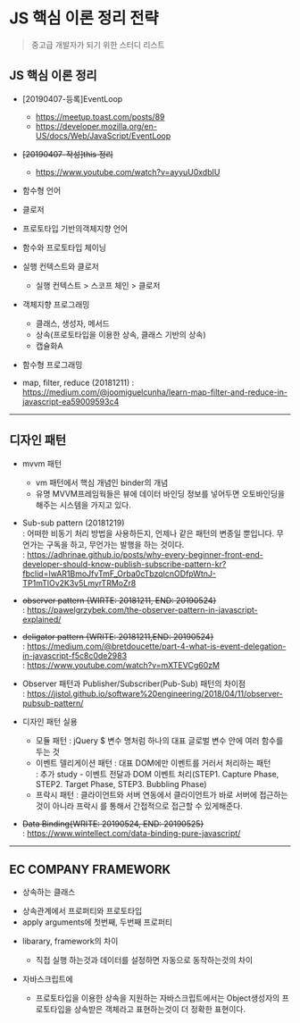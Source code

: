 # JS 핵심 이론 정리 전략
> 중고급 개발자가 되기 위한 스터디 리스트

## JS 핵심 이론 정리 
* [20190407-등록]EventLoop
    - https://meetup.toast.com/posts/89
    - https://developer.mozilla.org/en-US/docs/Web/JavaScript/EventLoop
* ~~[20190407-작성]this 정리~~
    - https://www.youtube.com/watch?v=ayyuU0xdbIU

* 함수형 언어
* 클로저
* 프로토타입 기반의객체지향 언어
* 함수와 프로토타입 체이닝
* 실행 컨텍스트와 클로저
  - 실행 컨텍스트 > 스코프 체인 > 클로저
* 객체지향 프로그래밍
  - 클래스, 생성자, 메서드
  - 상속(프로토타입을 이용한 상속, 클래스 기반의 상속)
  - 캡슐화A
* 함수형 프로그래밍
 - map, filter, reduce  (20181211)
 : https://medium.com/@joomiguelcunha/learn-map-filter-and-reduce-in-javascript-ea59009593c4


--- 
## 디자인 패턴

* mvvm 패턴
  - vm 패턴에서 핵심 개념인 binder의 개념 
  - 유명 MVVM프레임웍들은 뷰에 데이터 바인딩 정보를 넣어두면 오토바인딩을 해주는 시스템을 가지고 있다.

* Sub-sub pattern (20181219)  
: 어떠한 비동기 처리 방법을 사용하든지, 언제나 같은 패턴의 변종일 뿐입니다. 무언가는 구독을 하고, 무언가는 발행을 하는 것이다.  
: https://adhrinae.github.io/posts/why-every-beginner-front-end-developer-should-know-publish-subscribe-pattern-kr?fbclid=IwAR1BmoJfvTmF_Orba0cTbzqIcnODfpWtnJ-TP1mTlOv2K3v5LmyrTRMoZr8

* ~~observer pattern {WIRTE: 20181211, END: 20190524}~~  
: https://pawelgrzybek.com/the-observer-pattern-in-javascript-explained/

* ~~deligator pattern {WRITE: 20181211,END: 20190524}~~  
: https://medium.com/@bretdoucette/part-4-what-is-event-delegation-in-javascript-f5c8c0de2983  
: https://www.youtube.com/watch?v=mXTEVCg60zM


* Observer 패턴과 Publisher/Subscriber(Pub-Sub) 패턴의 차이점  
: https://jistol.github.io/software%20engineering/2018/04/11/observer-pubsub-pattern/

  
* 디자인 패턴 실용
  - 모듈 패턴 : jQuery $ 변수 명처럼 하나의 대표 글로벌 변수 안에 여러 함수를 두는 것
  - 이벤트 델리게이션 패턴 : 대표 DOM에만 이벤트를 거러서 처리하는 패턴   
  : 추가 study - 이벤트 전달과  DOM 이벤트 처리(STEP1. Capture Phase, STEP2. Target Phase, STEP3. Bubbling Phase)
  - 프락시 패턴 : 클라이언트와 서버 연동에서 클라이언트가 바로 서버에 접근하는 것이 아니라 프락시 를 통해서 간접적으로 접근할 수 있게해준다.

* ~~Data Binding{WRITE: 20190524, END: 20190525}~~  
: https://www.wintellect.com/data-binding-pure-javascript/
  

---
## EC COMPANY FRAMEWORK

* 상속하는 클래스 
 - 상속관계에서 프로퍼티와 프로토타입
 - apply arguments에 첫번째, 두번째 프로퍼티

* libarary, framework의 차이
  - 직접 실행 하는것과 데이터를 설정하면 자동으로 동작하는것의 차이
 
* 자바스크립트에
  - 프로토타입을 이용한 상속을 지원하는 자바스크립트에서는 Object생성자의 프로토타입을 상속받은 객체라고 표현하는것이 더 정확한 표현이다.
